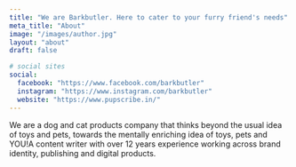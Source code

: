 ```yaml
---
title: "We are Barkbutler. Here to cater to your furry friend's needs"
meta_title: "About"
image: "/images/author.jpg"
layout: "about"
draft: false

# social sites
social:
  facebook: "https://www.facebook.com/barkbutler"
  instagram: "https://www.instagram.com/barkbutler"
  website: "https://www.pupscribe.in/"
---
```


We are a dog and cat products company that thinks beyond the usual idea of toys and pets, towards the mentally enriching idea of toys, pets and YOU!A content writer with over 12 years experience working across brand identity, publishing and digital products.
